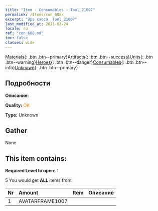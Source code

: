 ```yaml
---
title: "Item - Consumables - Tool_21007"
permalink: /Items/con_608/
excerpt: "Эра хаоса  Tool_21007"
last_modified_at: 2021-03-24
locale: ru
ref: "con_608.md"
toc: false
classes: wide
---
```

 [Materials](/ru/Items/){: .btn .btn--primary}[Artifacts](/ru/Items/Artifacts/){: .btn .btn--success}[Units](/ru/Items/Units/){: .btn .btn--warning}[Heroes](/ru/Items/Heroes/){: .btn .btn--danger}[Consumables](/ru/Items/Consumables/){: .btn .btn--info}[Unknown](/ru/Items/Unknown/){: .btn .btn--primary}

## Подробности
 **Описание:** 

 **Quality:** <span style="color: #FF8C00">OK</span>

 **Type:** Unknown

## Gather

  None

## This item contains:

 **Required Level to open:** 1

 5 You would get **ALL** items  from:

  | Nr | Amount |     Item    | Описание |
  |:---|:-------|:------------|:-----------:|
  | 1 | AVATARFRAME1007 | 
